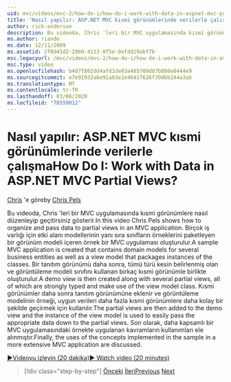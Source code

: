 ```yaml
---
uid: mvc/videos/mvc-2/how-do-i/how-do-i-work-with-data-in-aspnet-mvc-partial-views
title: 'Nasıl yapılır: ASP.NET MVC kısmi görünümlerinde verilerle çalışma | Microsoft Docs'
author: rick-anderson
description: Bu videoda, Chris 'leri bir MVC uygulamasında kısmi görünümlere nasıl düzenleyip geçitirsiniz gösterir. Etki alanı içeren örnek bir MVC uygulaması oluşturuldu...
ms.author: riande
ms.date: 12/11/2009
ms.assetid: 2f0d41d2-2860-4113-8f5e-0efdd29abf7b
msc.legacyurl: /mvc/videos/mvc-2/how-do-i/how-do-i-work-with-data-in-aspnet-mvc-partial-views
msc.type: video
ms.openlocfilehash: b407f802dd4afd1de03a485709d87b886e8444e9
ms.sourcegitcommit: e7e91932a6e91a63e2e46417626f39d6b244a3ab
ms.translationtype: MT
ms.contentlocale: tr-TR
ms.lasthandoff: 03/06/2020
ms.locfileid: "78559012"
---
```

# <a name="how-do-i-work-with-data-in-aspnet-mvc-partial-views"></a><span data-ttu-id="a9aa8-105">Nasıl yapılır: ASP.NET MVC kısmi görünümlerinde verilerle çalışma</span><span class="sxs-lookup"><span data-stu-id="a9aa8-105">How Do I: Work with Data in ASP.NET MVC Partial Views?</span></span>

<span data-ttu-id="a9aa8-106">[Chris](https://twitter.com/chrispels) 'e göre</span><span class="sxs-lookup"><span data-stu-id="a9aa8-106">by [Chris Pels](https://twitter.com/chrispels)</span></span>

<span data-ttu-id="a9aa8-107">Bu videoda, Chris 'leri bir MVC uygulamasında kısmi görünümlere nasıl düzenleyip geçitirsiniz gösterir.</span><span class="sxs-lookup"><span data-stu-id="a9aa8-107">In this video Chris Pels shows how to organize and pass data to partial views in an MVC application.</span></span> <span data-ttu-id="a9aa8-108">Birçok iş varlığı için etki alanı modellerinin yanı sıra sınıfların örneklerini paketleyen bir görünüm modeli içeren örnek bir MVC uygulaması oluşturulur.</span><span class="sxs-lookup"><span data-stu-id="a9aa8-108">A sample MVC application is created that contains domain models for several business entities as well as a view model that packages instances of the classes.</span></span> <span data-ttu-id="a9aa8-109">Bir tanıtım görünümü daha sonra, tümü türü kesin belirlenmiş olan ve görüntüleme modeli sınıfını kullanan birkaç kısmi görünümle birlikte oluşturulur.</span><span class="sxs-lookup"><span data-stu-id="a9aa8-109">A demo view is then created along with several partial views, all of which are strongly typed and make use of the view model class.</span></span> <span data-ttu-id="a9aa8-110">Kısmi görünümler daha sonra tanıtım görünümüne eklenir ve görüntüleme modelinin örneği, uygun verileri daha fazla kısmi görünümlere daha kolay bir şekilde geçirmek için kullanılır.</span><span class="sxs-lookup"><span data-stu-id="a9aa8-110">The partial views are then added to the demo view and the instance of the view model is used to easily pass the appropriate data down to the partial views.</span></span> <span data-ttu-id="a9aa8-111">Son olarak, daha kapsamlı bir MVC uygulamasındaki örnekte uygulanan kavramların kullanımları ele alınmıştır.</span><span class="sxs-lookup"><span data-stu-id="a9aa8-111">Finally, the uses of the concepts implemented in the sample in a more extensive MVC application are discussed.</span></span>

[<span data-ttu-id="a9aa8-112">&#9654;Videoyu izleyin (20 dakika)</span><span class="sxs-lookup"><span data-stu-id="a9aa8-112">&#9654; Watch video (20 minutes)</span></span>](https://channel9.msdn.com/Blogs/ASP-NET-Site-Videos/how-do-i-work-with-data-in-aspnet-mvc-partial-views)

> [!div class="step-by-step"]
> <span data-ttu-id="a9aa8-113">[Önceki](how-do-i-return-json-formatted-data-for-an-ajax-call-in-an-aspnet-mvc-web-application.md)
> [İleri](how-do-i-implement-view-models-to-manage-data-for-aspnet-mvc-views.md)</span><span class="sxs-lookup"><span data-stu-id="a9aa8-113">[Previous](how-do-i-return-json-formatted-data-for-an-ajax-call-in-an-aspnet-mvc-web-application.md)
[Next](how-do-i-implement-view-models-to-manage-data-for-aspnet-mvc-views.md)</span></span>
